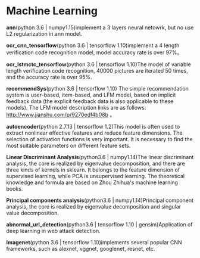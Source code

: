 # Machine Learning

**ann**(python 3.6 | numpy1.15)implement a 3 layers neural netowrk, but no use L2 regularization in ann model.

**ocr_cnn_tensorflow**(python 3.6 | tensorflow 1.10)implement a 4 length verification code recognition model, model accuracy rate is over 97%。

**ocr_lstmctc_tensorflow**(python 3.6 | tensorflow 1.10)The model of variable length verification code recognition, 40000 pictures are iterated 50 times, and the accuracy rate is over 95%.

**recommendSys**(python 3.6 | tensorflow 1.10) The simple recommendation system is user-based, item-based, and LFM model, based on implicit feedback data (the explicit feedback data is also applicable to these models). The LFM model description links are as follows: http://www.jianshu.com/p/9270edf4b08b 。

**autoencoder**(python 2.7.13 | tensorflow 1.2)This model is often used to extract nonlinear effective features and reduce feature dimensions. The selection of activation functions is very important. It is necessary to find the most suitable parameters on different feature sets.

**Linear Discriminant Analysis**(python3.6 | numpy1.14)The linear discriminant analysis, the core is realized by eigenvalue decomposition, and there are three kinds of kernels in sklearn. It belongs to the feature dimension of supervised learning, while PCA is unsupervised learning. The theoretical knowledge and formula are based on Zhou Zhihua's machine learning books.

**Principal components analysis**(python3.6 | numpy1.14)Principal component analysis, the core is realized by eigenvalue decomposition and singular value decomposition.

**abnormal_url_detection**(python3.6 | tensorflow 1.10 | gensim)Application of deep learning in web attack detection.

**Imagenet**(python 3.6 | tensorflow 1.10)implements several popular CNN frameworks, such as alexnet, vggnet, googlenet, resnet, etc.
